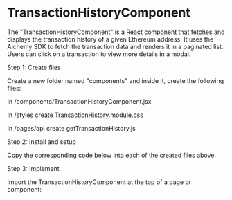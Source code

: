 # TransactionHistoryComponent
The "TransactionHistoryComponent" is a React component that fetches and displays the transaction history of a given Ethereum address. It uses the Alchemy SDK to fetch the transaction data and renders it in a paginated list. Users can click on a transaction to view more details in a modal.

Step 1: Create files

Create a new folder named "components" and inside it, create the following files:

In /components/TransactionHistoryComponent.jsx

In /styles create TransactionHistory.module.css

In /pages/api create getTransactionHistory.js

Step 2: Install and setup

Copy the corresponding code below into each of the created files above.

Step 3: Implement

Import the TransactionHistoryComponent at the top of a page or component:


